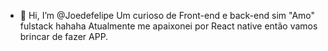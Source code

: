 - 👋 Hi, I’m @Joedefelipe
Um curioso de Front-end e back-end sim "Amo" fulstack hahaha
Atualmente me apaixonei por React native então vamos brincar de fazer APP.

